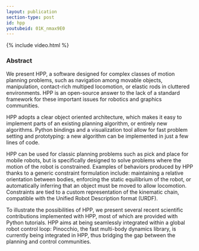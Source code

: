 ```yaml
---
layout: publication
section-type: post
id: hpp
youtubeid: 01K_nmax9E0
---
```


{% include video.html %}

### Abstract

We present HPP, a software designed for complex classes of motion planning problems,
such as navigation among movable objects, manipulation, contact-rich multiped locomotion, or elastic rods in cluttered environments.
HPP is an open-source answer to the lack of a standard framework for these important issues for robotics and graphics communities.

HPP adopts a clear object oriented architecture,
which makes it easy to implement parts of an existing planning algorithm,
or entirely new algorithms.
Python bindings and a visualization tool allow for fast problem setting and prototyping:
a new algorithm can be implemented in just a few lines of code.

HPP can be used for classic planning problems such as pick and place for mobile robots,
but is specifically designed to solve problems where the motion of the robot is constrained.
Examples of behaviors produced by HPP thanks to a generic constraint formulation include:
maintaining a relative orientation between bodies,
enforcing the static equilibrium of the robot,
or automatically inferring that an object must be moved to allow locomotion.
Constraints are tied to a custom representation of the kinematic chain,
compatible with the Unified Robot Description format (URDF).

To illustrate the possibilities of HPP,
we present several recent scientific contributions implemented with HPP,
most of which are provided with Python tutorials.
HPP aims at being seamlessly integrated within a global robot control loop:
Pinocchio, the fast multi-body dynamics library, is currently being integrated in HPP,
thus bridging the gap between the planning and control communities.	

